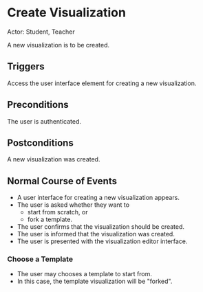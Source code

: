 # Create Visualization

Actor: Student, Teacher

A new visualization is to be created.

## Triggers

Access the user interface element for creating a new visualization.

## Preconditions

The user is authenticated.

## Postconditions

A new visualization was created.

## Normal Course of Events

 * A user interface for creating a new visualization appears.
 * The user is asked whether they want to
   * start from scratch, or
   * fork a template.
 * The user confirms that the visualization should be created.
 * The user is informed that the visualization was created.
 * The user is presented with the visualization editor interface.

### Choose a Template

 * The user may chooses a template to start from.
 * In this case, the template visualization will be "forked".
